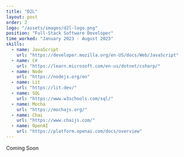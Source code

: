 ```yaml
---
title: "D2L"
layout: post
order: 2
logo: "/assets/images/d2l-logo.png"
position: "Full-Stack Software Developer"
time_worked: "January 2023 - August 2023"
skills:
  - name: JavaScript
    url: "https://developer.mozilla.org/en-US/docs/Web/JavaScript"
  - name: C#
    url: "https://learn.microsoft.com/en-us/dotnet/csharp/"
  - name: Node
    url: "https://nodejs.org/en"
  - name: Lit
    url: "https://lit.dev/"
  - name: SQL
    url: "https://www.w3schools.com/sql/"
  - name: Mocha
    url: "https://mochajs.org/"
  - name: Chai
    url: "https://www.chaijs.com/"
  - name: OpenAI
    url: "https://platform.openai.com/docs/overview"
---
```


Coming Soon
